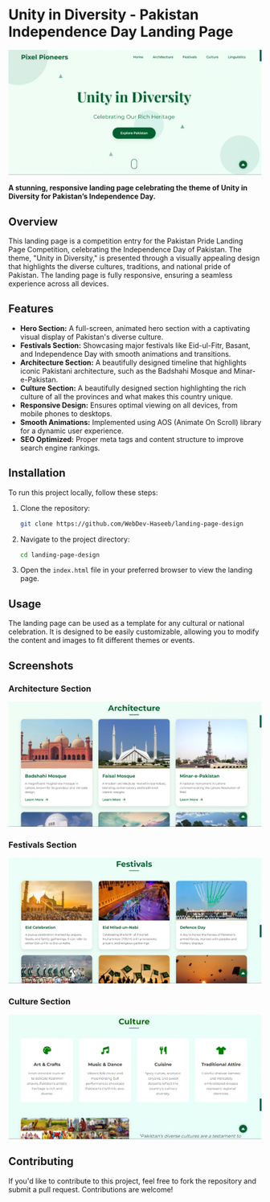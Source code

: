 # Unity in Diversity - Pakistan Independence Day Landing Page

![Unity in Diversity](./readme-images/hero-section.png)

**A stunning, responsive landing page celebrating the theme of Unity in Diversity for Pakistan’s Independence Day.**

## Overview

This landing page is a competition entry for the Pakistan Pride Landing Page Competition, celebrating the Independence Day of Pakistan. The theme, "Unity in Diversity," is presented through a visually appealing design that highlights the diverse cultures, traditions, and national pride of Pakistan. The landing page is fully responsive, ensuring a seamless experience across all devices.

## Features

- **Hero Section:** A full-screen, animated hero section with a captivating visual display of Pakistan's diverse culture.
- **Festivals Section:** Showcasing major festivals like Eid-ul-Fitr, Basant, and Independence Day with smooth animations and transitions.
- **Architecture Section:** A beautifully designed timeline that highlights iconic Pakistani architecture, such as the Badshahi Mosque and Minar-e-Pakistan.
- **Culture Section:** A beautifully designed section highlighting the rich culture of all the provinces and what makes this country unique.
- **Responsive Design:** Ensures optimal viewing on all devices, from mobile phones to desktops.
- **Smooth Animations:** Implemented using AOS (Animate On Scroll) library for a dynamic user experience.
- **SEO Optimized:** Proper meta tags and content structure to improve search engine rankings.

## Installation

To run this project locally, follow these steps:

1. Clone the repository:

   ```bash
   git clone https://github.com/WebDev-Haseeb/landing-page-design
   ```

2. Navigate to the project directory:

   ```bash
   cd landing-page-design
   ```

3. Open the `index.html` file in your preferred browser to view the landing page.

## Usage

The landing page can be used as a template for any cultural or national celebration. It is designed to be easily customizable, allowing you to modify the content and images to fit different themes or events.

## Screenshots

### Architecture Section
![Festivals Section](./readme-images/architecture-section.png)

### Festivals Section
![Festivals Section](./readme-images/festivals-section.png)

### Culture Section
![Architecture Section](./readme-images/culture-section.png)

## Contributing

If you'd like to contribute to this project, feel free to fork the repository and submit a pull request. Contributions are welcome!
